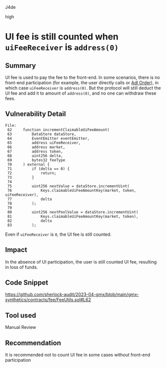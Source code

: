 J4de

high

# UI fee is still counted when `uiFeeReceiver` is `address(0)`

## Summary

UI fee is used to pay the fee to the front-end. In some scenarios, there is no front-end participation (for example, the user directly calls or [Adl Order](https://github.com/sherlock-audit/2023-04-gmx/blob/main/gmx-synthetics/contracts/adl/AdlUtils.sol#L145)), in which case `uiFeeReceiver` is `address(0)`. But the protocol will still deduct the UI fee and add it to amount of `address(0)`, and no one can withdraw these fees.

## Vulnerability Detail

```solidity
File:
 62     function incrementClaimableUiFeeAmount(
 63         DataStore dataStore,
 64         EventEmitter eventEmitter,
 65         address uiFeeReceiver,
 66         address market,
 67         address token,
 68         uint256 delta,
 69         bytes32 feeType
 70     ) external {
 71         if (delta == 0) {
 72             return;
 73         }
 74
 75         uint256 nextValue = dataStore.incrementUint(
 76             Keys.claimableUiFeeAmountKey(market, token, uiFeeReceiver),
 77             delta
 78         );
 79
 80         uint256 nextPoolValue = dataStore.incrementUint(
 81             Keys.claimableUiFeeAmountKey(market, token),
 82             delta
 83         );
```

Even if `uiFeeReceiver` is `0`, the UI fee is still counted.

## Impact

In the absence of UI participation, the user is still counted UI fee, resulting in loss of funds.

## Code Snippet

https://github.com/sherlock-audit/2023-04-gmx/blob/main/gmx-synthetics/contracts/fee/FeeUtils.sol#L62

## Tool used

Manual Review

## Recommendation

It is recommended not to count UI fee in some cases without front-end participation